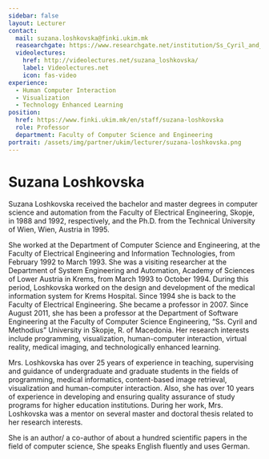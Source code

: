 ```yaml
---
sidebar: false
layout: Lecturer
contact:
  mail: suzana.loshkovska@finki.ukim.mk
  reasearchgate: https://www.researchgate.net/institution/Ss_Cyril_and_Methodius_University
  videolectures:
    href: http://videolectures.net/suzana_loshkovska/
    label: Videolectures.net
    icon: fas-video
experience:
  - Human Computer Interaction
  - Visualization
  - Technology Enhanced Learning
position:
  href: https://www.finki.ukim.mk/en/staff/suzana-loshkovska
  role: Professor
  department: Faculty of Computer Science and Engineering
portrait: /assets/img/partner/ukim/lecturer/suzana-loshkovska.png
---
```


# Suzana Loshkovska

Suzana Loshkovska received the bachelor and master degrees in computer science and automation from the Faculty of Electrical Engineering, Skopje, in 1988 and 1992, respectively, and the Ph.D. from the Technical University of Wien, Wien, Austria in 1995.

<!-- more -->

She worked at the Department of Computer Science and Engineering, at the Faculty of Electrical Engineering and Information Technologies, from February 1992 to March 1993.
She was a visiting researcher at the Department of System Engineering and Automation, Academy of Sciences of Lower Austria in Krems, from March 1993 to October 1994.
During this period, Loshkovska worked on the design and development of the medical information system for Krems Hospital.
Since 1994 she is back to the Faculty of Electrical Engineering.
She became a professor in 2007.
Since August 2011, she has been a professor at the Department of Software Engineering at the Faculty of Computer Science Engineering, “Ss. Cyril and Methodius” University in Skopje, R. of Macedonia.
Her research interests include programming, visualization, human-computer interaction, virtual reality, medical imaging, and technologically enhanced learning.

Mrs. Loshkovska has over 25 years of experience in teaching, supervising and guidance of undergraduate and graduate students in the fields of programming, medical informatics, content-based image retrieval, visualization and human-computer interaction.
Also, she has over 10 years of experience in developing and ensuring quality assurance of study programs for higher education institutions.
During her work, Mrs. Loshkovska was a mentor on several master and doctoral thesis related to her research interests.

She is an author/ a co-author of about a hundred scientific papers in the field of computer science, She speaks English fluently and uses German.
